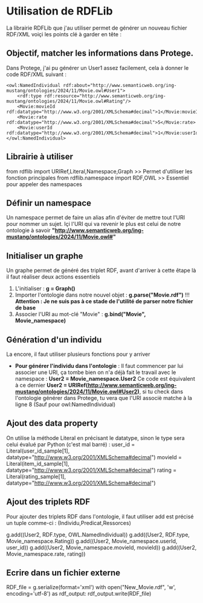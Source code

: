# Utilisation de RDFLib
La librairie RDFLib que j'au utiliser permet de générer un nouveau fichier RDF/XML voiçi les points clé à garder en tête :

## Objectif, matcher les informations dans Protege.
Dans Protege, j'ai pu générer un User1 assez facilement, cela à donner le code RDF/XML suivant :


    <owl:NamedIndividual rdf:about="http://www.semanticweb.org/ing-mustang/ontologies/2024/11/Movie.owl#User1">
        <rdf:type rdf:resource="http://www.semanticweb.org/ing-mustang/ontologies/2024/11/Movie.owl#Rating"/>
        <Movie:movieId rdf:datatype="http://www.w3.org/2001/XMLSchema#decimal">1</Movie:movieId>
        <Movie:rate rdf:datatype="http://www.w3.org/2001/XMLSchema#decimal">5</Movie:rate>
        <Movie:userId rdf:datatype="http://www.w3.org/2001/XMLSchema#decimal">1</Movie:userId>
    </owl:NamedIndividual>

## Librairie à utiliser 
from rdflib import URIRef,Literal,Namespace,Graph >> Permet d'utiliser les fonction principales
from rdflib.namespace import RDF,OWL >> Essentiel pour appeler des namespaces 

## Définir un namespace 

Un namespace permet de faire un alias afin d'éviter de mettre tout l'URI pour nommer un sujet. Içi l'URI qui va revenir le plus est celui de notre ontologie à savoir **"http://www.semanticweb.org/ing-mustang/ontologies/2024/11/Movie.owl#"**

## Initialiser un graphe 
Un graphe permet de généré des triplet RDF, avant d'arriver à cette êtape là il faut réaliser deux actions essentiels 
  1) L'initialiser : **g = Graph()**
  2) Importer l'ontologie dans notre nouvel objet : **g.parse("Movie.rdf")** 
!!! **Attention : Je ne suis pas à ce stade de l'utilité de parser notre fichier de base**
  3) Associer l'URI au mot-clé "Movie" :  **g.bind("Movie", Movie_namespace)**

 ## Génération d'un individu
La encore, il faut utiliser plusieurs fonctions pour y arriver 
  - **Pour générer l'individu dans l'ontologie** : Il faut commencer par lui associer une URI, ça tombe bien on n'a déjà fait le travail avec le namespace : **User2 = Movie_namespace.User2** 
  Ce code est équivalent à ce dernier **User2 = URIRef(http://www.semanticweb.org/ing-mustang/ontologies/2024/11/Movie.owl#User2)**, si tu check dans l'ontologie générer dans Protege, tu vera que l'URI associè matche à la ligne 8 (Sauf pour owl:NamedIndividual)

## Ajout des data property 

On utilise la méthode Literal en précisant le datatype, sinon le type sera celui évalué par Python (c'est mal barré) : 
    user_id = Literal(user_id_sample[1], datatype="http://www.w3.org/2001/XMLSchema#decimal")
    movieId = Literal(item_id_sample[1], datatype="http://www.w3.org/2001/XMLSchema#decimal")
    rating = Literal(rating_sample[1], datatype="http://www.w3.org/2001/XMLSchema#decimal")

## Ajout des triplets RDF
Pour ajouter des triplets RDF dans l'ontologie, il faut utiliser add est précisé un tuple comme-ci : (Individu,Predicat,Ressorces)

 g.add((User2, RDF.type, OWL.NamedIndividual)) 
    g.add((User2, RDF.type, Movie_namespace.Rating))
    g.add((User2, Movie_namespace.userId, user_id))
    g.add((User2, Movie_namespace.movieId, movieId))
    g.add((User2, Movie_namespace.rate, rating))

## Ecrire dans un fichier externe 
RDF_file = g.serialize(format='xml')
with open("New_Movie.rdf", 'w', encoding='utf-8') as rdf_output:
        rdf_output.write(RDF_file)
